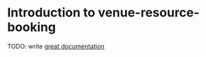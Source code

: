 # Introduction to venue-resource-booking

TODO: write [great documentation](http://jacobian.org/writing/what-to-write/)
